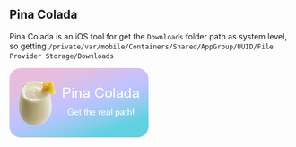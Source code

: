 ## Pina Colada
Pina Colada is an iOS tool for get the `Downloads` folder path as system level, so getting `/private/var/mobile/Containers/Shared/AppGroup/UUID/File Provider Storage/Downloads`

![Pina Colada Image](Pina_Colada_Banner.png)
